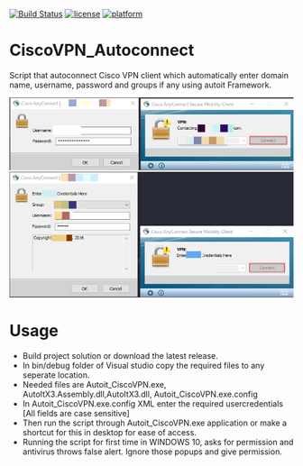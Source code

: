 [![Build Status](https://ci.appveyor.com/api/projects/status/github/dineshKumar777/CiscoVPN_Autoconnect?branch=master&svg=true)](https://ci.appveyor.com/project/dineshKumar777/ciscovpn-autoconnect)
[![license](https://img.shields.io/github/license/mashape/apistatus.svg)]()
[![platform](https://img.shields.io/badge/platform-windows-blue.svg)]()

# CiscoVPN_Autoconnect
Script that autoconnect Cisco VPN client which automatically enter domain name, username, password and groups if any using autoit Framework.

![Screenshot](Screenshots/CiscoVPN_Client.png)
![Screenshot](Screenshots/CiscoVPN_Groups.png)



# Usage
 - Build project solution or download the latest release.
 - In bin/debug folder of Visual studio copy the required files to any seperate location.
 - Needed files are Autoit_CiscoVPN.exe, AutoItX3.Assembly.dll,AutoItX3.dll, Autoit_CiscoVPN.exe.config
 - In Autoit_CiscoVPN.exe.config XML enter the required usercredentials [All fields are case sensitive]
 - Then run the script through Autoit_CiscoVPN.exe application or make a shortcut for this in desktop for ease of access.
 - Running the script for first time in WINDOWS 10, asks for permission and antivirus throws false alert. Ignore those popups and give permission.


